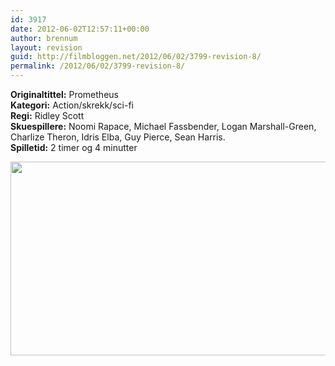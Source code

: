 ```yaml
---
id: 3917
date: 2012-06-02T12:57:11+00:00
author: brennum
layout: revision
guid: http://filmbloggen.net/2012/06/02/3799-revision-8/
permalink: /2012/06/02/3799-revision-8/
---
```

**Originaltittel:** Prometheus  
**Kategori:** Action/skrekk/sci-fi  
**Regi:** Ridley Scott  
**Skuespillere:** Noomi Rapace, Michael Fassbender, Logan Marshall-Green, Charlize Theron, Idris Elba, Guy Pierce, Sean Harris.  
**Spilletid:** 2 timer og 4 minutter

<a href="http://filmbloggen.net/?attachment_id=3881" rel="attachment wp-att-3881"><img class="alignnone size-large wp-image-3881" src="http://filmbloggen.net/wp-content/uploads//2012/05/36-images-from-ridley-scotts-prometheus-14-620x310.jpg" alt="" width="620" height="310" /></a>

&nbsp;

<div class="video-shortcode">
</div>